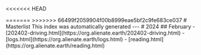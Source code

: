 <<<<<<< HEAD
<head>
<script async src="https://analytics.goinghome.earth/script.js" data-website-id="519b085c-73db-408b-bf40-6cb4d158dfbc"></script>
</head>
=======
>>>>>>> 66499f2059904f00b8999eae5bf2c9fe683ce037
# Masterlist
This index was automatically generated
---
# 2024
## February
- [202402-driving.html](https://org.alienate.earth/202402-driving.html)
- [logs.html](https://org.alienate.earth/logs.html)
- [reading.html](https://org.alienate.earth/reading.html)

